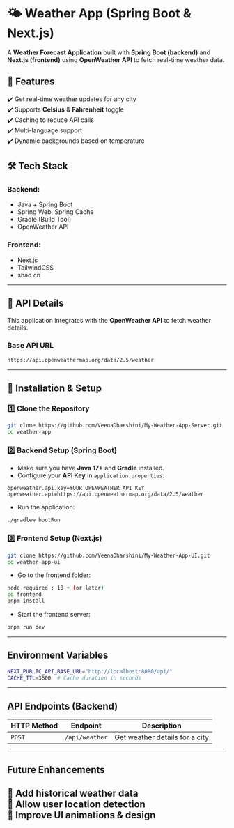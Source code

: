 # 🌤️ Weather App (Spring Boot & Next.js)

A **Weather Forecast Application** built with **Spring Boot (backend)** and **Next.js (frontend)** using **OpenWeather API** to fetch real-time weather data.

## 🚀 Features
✔️ Get real-time weather updates for any city   
✔️ Supports **Celsius** & **Fahrenheit** toggle ️  
✔️ Caching to reduce API calls   
✔️ Multi-language support    
✔️ Dynamic backgrounds based on temperature 

## 🛠️ Tech Stack
### **Backend:**
- Java + Spring Boot 
- Spring Web, Spring Cache
- Gradle (Build Tool)
- OpenWeather API ️

### **Frontend:**
- Next.js 
- TailwindCSS
- shad cn

---

## 🔑 API Details
This application integrates with the **OpenWeather API** to fetch weather details.

### **Base API URL**
```bash
https://api.openweathermap.org/data/2.5/weather
```
---

## 🔧 Installation & Setup

### **1️⃣ Clone the Repository**
```bash
git clone https://github.com/VeenaDharshini/My-Weather-App-Server.git
cd weather-app 
```

### **2️⃣ Backend Setup (Spring Boot)**
- Make sure you have **Java 17+** and **Gradle** installed.
- Configure your **API Key** in `application.properties`:
```properties
openweather.api.key=YOUR_OPENWEATHER_API_KEY
openweather.api=https://api.openweathermap.org/data/2.5/weather
```
- Run the application:
```bash
./gradlew bootRun
```

### **3️⃣ Frontend Setup (Next.js)**
```bash
git clone https://github.com/VeenaDharshini/My-Weather-App-UI.git
cd weather-app-ui
```
- Go to the frontend folder:
```bash
node required : 18 + (or later)
cd frontend
pnpm install
```
- Start the frontend server:
```bash
pnpm run dev
```
---

##  Environment Variables

```bash
NEXT_PUBLIC_API_BASE_URL="http://localhost:8080/api/"
CACHE_TTL=3600  # Cache duration in seconds
```

---

##  API Endpoints (Backend)
| HTTP Method | Endpoint | Description                    |
|-------------|---------|--------------------------------|
| `POST`      | `/api/weather` | Get weather details for a city |
---

##  Future Enhancements
🔹 Add historical weather data   
🔹 Allow user location detection   
🔹 Improve UI animations & design 
---



